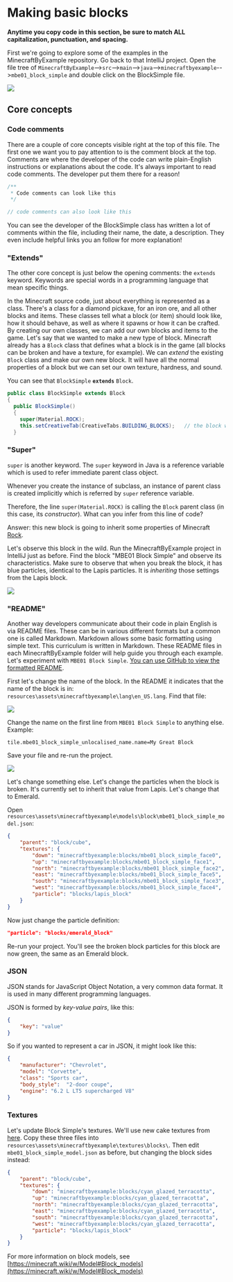 # Making basic blocks

**Anytime you copy code in this section, be sure to match ALL capitalization, punctuation, and spacing.**

First we're going to explore some of the examples in the MinecraftByExample repository. Go back to that IntelliJ project. Open the file tree of  `MinecraftByExample`-->`src`-->`main`-->`java`-->`minecraftbyexample`-->`mbe01_block_simple` and double click on the BlockSimple file.

![](images/section_2/open_block_simple.png)

## Core concepts

### Code comments

There are a couple of core concepts visible right at the top of this file. The first one we want you to pay attention to is the comment block at the top. Comments are where the developer of the code can write plain-English instructions or explanations about the code. It's always important to read code comments. The developer put them there for a reason!

```java
/**
 * Code comments can look like this
 */

// code comments can also look like this
```

You can see the developer of the BlockSimple class has written a lot of comments within the file, including their name, the date, a description. They even include helpful links you an follow for more explanation!

### "Extends"

The other core concept is just below the opening comments: the `extends` keyword. Keywords are special words in a programming language that mean specific things. 

In the Minecraft source code, just about everything is represented as a class. There's a class for a diamond pickaxe, for an iron ore, and all other blocks and items. These classes tell what a block (or item) should look like, how it should behave, as well as where it spawns or how it can be crafted. By creating our own classes, we can add our own blocks and items to the game. Let's say that we wanted to make a new type of block. Minecraft already has a `Block` class that defines what a block is in the game (all blocks can be broken and have a texture, for example). We can _extend_ the existing `Block` class and make our own new block. It will have all the normal properties of a block but we can set our own texture, hardness, and sound.

You can see that `BlockSimple` **`extends`** `Block`.

```java
public class BlockSimple extends Block
{
  public BlockSimple()
  {
    super(Material.ROCK);
    this.setCreativeTab(CreativeTabs.BUILDING_BLOCKS);   // the block will appear on the Blocks tab in creative
  }
```

### "Super"

`super` is another keyword. The `super` keyword in Java is a reference variable which is used to refer immediate parent class object.

Whenever you create the instance of subclass, an instance of parent class is created implicitly which is referred by `super` reference variable.

Therefore, the line `super(Material.ROCK)` is calling the `Block` parent class (in this case, its _constructor_). What can you infer from this line of code?

Answer: this new block is going to inherit some properties of Minecraft [Rock](https://minecraft.wiki/w/Rock). 

Let's observe this block in the wild. Run the MinecraftByExample project in IntelliJ just as before. Find the block "MBE01 Block Simple" and observe its characteristics. Make sure to observe that when you break the block, it has blue particles, identical to the Lapis particles. It is _inheriting_ those settings from the Lapis block.

![](images/section_2/block_simple.png)

### "README"

Another way developers communicate about their code in plain English is via README files. These can be in various different formats but a common one is called Markdown. Markdown allows some basic formatting using simple text. This curriculum is written in Markdown. These README files in each MinecraftByExample folder will help guide you through each example. Let's experiment with `MBE01 Block Simple`. [You can use GitHub to view the formatted README](https://github.com/MinecraftU/MinecraftByExample/tree/master/src/main/java/minecraftbyexample/mbe01_block_simple).

First let's change the name of the block. In the README it indicates that the name of the block is in: `resources\assets\minecraftbyexample\lang\en_US.lang`. Find that file:

![](images/section_2/lang_file.png)

Change the name on the first line from `MBE01 Block Simple` to anything else. Example:

```text
tile.mbe01_block_simple_unlocalised_name.name=My Great Block
```

Save your file and re-run the project.

![](images/section_2/renamed_block.png)

Let's change something else. Let's change the particles when the block is broken. It's currently set to inherit that value from Lapis. Let's change that to Emerald. 

Open `resources\assets\minecraftbyexample\models\block\mbe01_block_simple_model.json`:

```json
{
    "parent": "block/cube",
    "textures": {
        "down": "minecraftbyexample:blocks/mbe01_block_simple_face0",
        "up": "minecraftbyexample:blocks/mbe01_block_simple_face1",
        "north": "minecraftbyexample:blocks/mbe01_block_simple_face2",
        "east": "minecraftbyexample:blocks/mbe01_block_simple_face5",
        "south": "minecraftbyexample:blocks/mbe01_block_simple_face3",
        "west": "minecraftbyexample:blocks/mbe01_block_simple_face4",
        "particle": "blocks/lapis_block"
    }
}
```

Now just change the particle definition:

```json
"particle": "blocks/emerald_block"
```

Re-run your project. You'll see the broken block particles for this block are now green, the same as an Emerald block.

### JSON

JSON stands for JavaScript Object Notation, a very common data format. It is used in many different programming languages. 

JSON is formed by _key-value pairs_, like this:

```json
{
    "key": "value"
}
```

So if you wanted to represent a car in JSON, it might look like this:

```json
{
    "manufacturer": "Chevrolet",
    "model": "Corvette",
    "class": "Sports car",
    "body_style":  "2-door coupe",
    "engine": "6.2 L LT5 supercharged V8"
}
```

### Textures

Let's update Block Simple's textures. We'll use new cake textures from [here](images/sections_2/new_textures). Copy these three files into `resources\assets\minecraftbyexample\textures\blocks\`. Then edit `mbe01_block_simple_model.json` as before, but changing the block sides instead:

```json
{
    "parent": "block/cube",
    "textures": {
        "down": "minecraftbyexample:blocks/cyan_glazed_terracotta",
        "up": "minecraftbyexample:blocks/cyan_glazed_terracotta",
        "north": "minecraftbyexample:blocks/cyan_glazed_terracotta",
        "east": "minecraftbyexample:blocks/cyan_glazed_terracotta",
        "south": "minecraftbyexample:blocks/cyan_glazed_terracotta",
        "west": "minecraftbyexample:blocks/cyan_glazed_terracotta",
        "particle": "blocks/lapis_block"
    }
}
```

For more information on block models, see [https://minecraft.wiki/w/Model#Block_models](https://minecraft.wiki/w/Model#Block_models)

